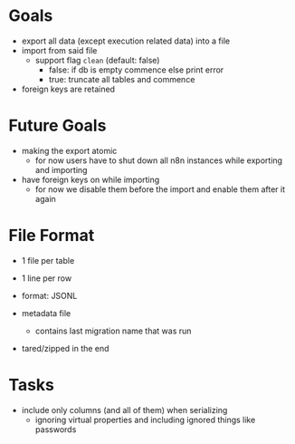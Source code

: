 # Goals

* export all data (except execution related data) into a file
* import from said file
	* support flag `clean` (default: false)
		* false: if db is empty commence else print error
		* true: truncate all tables and commence
* foreign keys are retained

# Future Goals

* making the export atomic
	* for now users have to shut down all n8n instances while exporting and importing
* have foreign keys on while importing
	* for now we disable them before the import and enable them after it again

# File Format

* 1 file per table
* 1 line per row
* format: JSONL

* metadata file
	* contains last migration name that was run

* tared/zipped in the end

# Tasks

* include only columns (and all of them) when serializing
	* ignoring virtual properties and including ignored things like passwords

